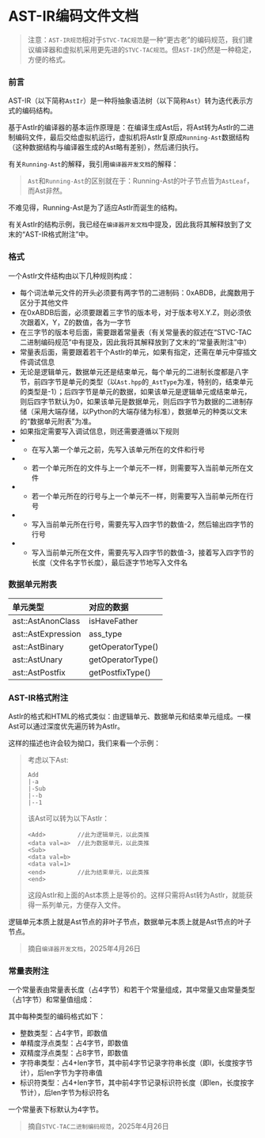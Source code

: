 # AST-IR编码文件文档

> 注意：``AST-IR规范``相对于``STVC-TAC规范``是一种“更古老”的编码规范，我们建议编译器和虚拟机采用更先进的``STVC-TAC规范``。但``AST-IR``仍然是一种稳定，方便的格式。

### 前言

AST-IR（以下简称``AstIr``）是一种将抽象语法树（以下简称``Ast``）转为迭代表示方式的编码结构。

基于AstIr的编译器的基本运作原理是：在编译生成Ast后，将Ast转为AstIr的二进制编码文件，最后交给虚拟机运行，虚拟机将AstIr复原成``Running-Ast``数据结构（这种数据结构与编译器生成的Ast略有差别），然后递归执行。

有关``Running-Ast``的解释，我引用``编译器开发文档``的解释：

> ``Ast``和``Running-Ast``的区别就在于：Running-Ast的叶子节点皆为``AstLeaf``，而Ast非然。

不难见得，Running-Ast是为了适应AstIr而诞生的结构。

有关AstIr的结构示例，我已经在``编译器开发文档``中提及，因此我将其解释放到了文末的“AST-IR格式附注”中。

### 格式

一个AstIr文件结构由以下几种规则构成：

* 每个词法单元文件的开头必须要有两字节的二进制码：0xABDB，此魔数用于区分于其他文件
* 在0xABDB后面，必须要跟着三字节的版本号，对于版本号X.Y.Z，则必须依次跟着X，Y，Z的数值，各为一字节
* 在三字节的版本号后面，需要跟着常量表（有关常量表的叙述在“STVC-TAC二进制编码规范”中有提及，因此我将其解释放到了文末的“常量表附注”中）
* 常量表后面，需要跟着若干个AstIr的单元，如果有指定，还需在单元中穿插文件调试信息
* 无论是逻辑单元，数据单元还是结束单元，每个单元的二进制长度都是八字节，前四字节是单元的类型（以``Ast.hpp``的``_AstType``为准，特别的，结束单元的类型是-1）；后四字节是单元的数据，如果该单元是逻辑单元或结束单元，则后四字节默认为0，如果该单元是数据单元，则后四字节为数据的二进制存储（采用大端存储，以Python的大端存储为标准），数据单元的种类以文末的“数据单元附表”为准。
* 如果指定需要写入调试信息，则还需要遵循以下规则
* * 在写入第一个单元之前，先写入该单元所在的文件和行号
* * 若一个单元所在的文件与上一个单元不一样，则需要写入当前单元所在文件
* * 若一个单元所在的行号与上一个单元不一样，则需要写入当前单元所在行号
* * 写入当前单元所在行号，需要先写入四字节的数值-2，然后输出四字节的行号
* * 写入当前单元所在文件，需要先写入四字节的数值-3，接着写入四字节的长度（文件名字节长度），最后逐字节地写入文件名

### 数据单元附表

|单元类型|对应的数据|
|:-|:-|
|ast::AstAnonClass|isHaveFather|
|ast::AstExpression|ass_type|
|ast::AstBinary|getOperatorType()|
|ast::AstUnary|getOperatorType()|
|ast::AstPostfix|getPostfixType()|

### AST-IR格式附注

AstIr的格式和HTML的格式类似：由逻辑单元、数据单元和结束单元组成。一棵Ast可以通过深度优先遍历转为AstIr。

这样的描述也许会较为拗口，我们来看一个示例：

> 考虑以下Ast:
> ```
> Add
> |-a
> |-Sub
> |--b
> |--1
> ```
> 该Ast可以转为以下AstIr：
> ```
> <Add>         //此为逻辑单元，以此类推
> <data val=a>  //此为数据单元，以此类推
> <Sub>
> <data val=b>
> <data val=1>
> <end>         //此为结束单元，以此类推
> <end>
> ```
> 这段AstIr和上面的Ast本质上是等价的。这样只需将Ast转为AstIr，就能获得一系列单元，方便存入文件。

逻辑单元本质上就是Ast节点的非叶子节点，数据单元本质上就是Ast节点的叶子节点。

> 摘自``编译器开发文档``，2025年4月26日

### 常量表附注

一个常量表由常量表长度（占4字节）和若干个常量组成，其中常量又由常量类型（占1字节）和常量值组成：

其中每种类型的编码格式如下：

* 整数类型：占4字节，即数值
* 单精度浮点类型：占4字节，即数值
* 双精度浮点类型：占8字节，即数值
* 字符串类型：占4+len字节，其中前4字节记录字符串长度（即l，长度按字节计），后len字节为字符串值
* 标识符类型：占4+len字节，其中前4字节记录标识符长度（即len，长度按字节计），后len字节为标识符名

一个常量表下标默认为4字节。

> 摘自``STVC-TAC二进制编码规范``，2025年4月26日